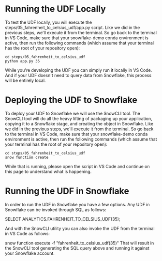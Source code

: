 # Running the UDF Locally
To test the UDF locally, you will execute the steps/05_fahrenheit_to_celsius_udf/app.py script. Like we did in the previous steps, we'll execute it from the terminal. So go back to the terminal in VS Code, make sure that your snowflake-demo conda environment is active, then run the following commands (which assume that your terminal has the root of your repository open):

    cd steps/05_fahrenheit_to_celsius_udf
    python app.py 35


While you're developing the UDF you can simply run it locally in VS Code. And if your UDF doesn't need to query data from Snowflake, this process will be entirely local.

# Deploying the UDF to Snowflake
To deploy your UDF to Snowflake we will use the SnowCLI tool. The SnowCLI tool will do all the heavy lifting of packaging up your application, copying it to a Snowflake stage, and creating the object in Snowflake. Like we did in the previous steps, we'll execute it from the terminal. So go back to the terminal in VS Code, make sure that your snowflake-demo conda environment is active, then run the following commands (which assume that your terminal has the root of your repository open):

    cd steps/05_fahrenheit_to_celsius_udf
    snow function create

While that is running, please open the script in VS Code and continue on this page to understand what is happening.


# Running the UDF in Snowflake
In order to run the UDF in Snowflake you have a few options. Any UDF in Snowflake can be invoked through SQL as follows:

SELECT ANALYTICS.FAHRENHEIT_TO_CELSIUS_UDF(35);

And with the SnowCLI utility you can also invoke the UDF from the terminal in VS Code as follows:

snow function execute -f "fahrenheit_to_celsius_udf(35)"
That will result in the SnowCLI tool generating the SQL query above and running it against your Snowflake account.